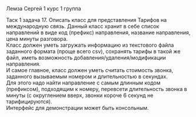 Лемза Сергей 1 курс 1 группа

Таск 1 задача 17.
Описать класс для представления Тарифов на международную связь.
Данный класс хранит в себе список направлений в виде код (префикс) направления, название направления, цена минуты разговора.	
Класс должен уметь загружать информацию из текстового файла заданного формата (проще всего csv), сохранять тарифы в такой же файл, иметь возможность добавления/удаления/модификации направления.	
И самое главное, класс должен уметь считать стоимость звонка, заданного вызываемым номером и длительностью в секундах.	
Для этого надо найти направление с самым длинным кодом (префиксом), подходящим к номеру, перевсети длительность звонка в минуты (с округлением вверх, звонки короче 6 секунд не тарифицируются).	
Интерфейс для демонстрации может быть консольным.